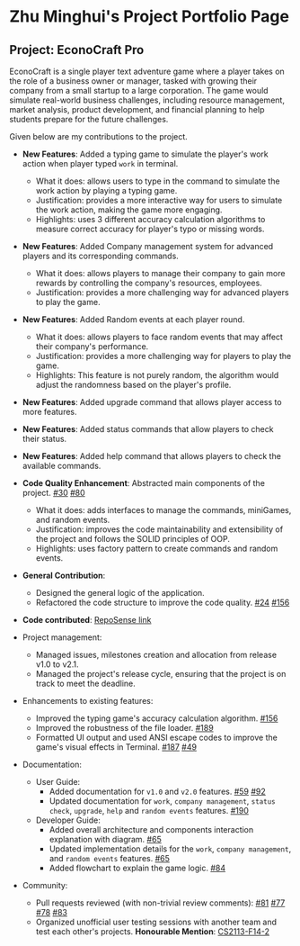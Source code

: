 # Zhu Minghui's Project Portfolio Page

## Project: EconoCraft Pro

EconoCraft is a single player text adventure game where a player takes on the role of a business owner or manager,
tasked with growing their company from a small startup to a large corporation. The game would simulate real-world
business challenges, including resource management, market analysis, product development, and financial planning to
help students prepare for the future challenges.

Given below are my contributions to the project.

* **New Features**: Added a typing game to simulate the player's work action when player typed `work` in terminal.
  * What it does: allows users to type in the command to simulate the work action by playing a typing game.
  * Justification: provides a more interactive way for users to simulate the work action, making the game more engaging.
  * Highlights: uses 3 different accuracy calculation algorithms to measure correct accuracy for player's typo or missing words.
* **New Features**: Added Company management system for advanced players and its corresponding commands.
  * What it does: allows players to manage their company to gain more rewards by controlling the company's resources, employees.
  * Justification: provides a more challenging way for advanced players to play the game.
* **New Features**: Added Random events at each player round.
  * What it does: allows players to face random events that may affect their company's performance.
  * Justification: provides a more challenging way for players to play the game.
  * Highlights: This feature is not purely random, the algorithm would adjust the randomness based on the player's profile.

* **New Features**: Added upgrade command that allows player access to more features.
* **New Features**: Added status commands that allow players to check their status.
* **New Features**: Added help command that allows players to check the available commands.

* **Code Quality Enhancement**: Abstracted main components of the project. [#30](https://github.com/AY2324S2-CS2113-T11-4/tp/pull/30) [#80](https://github.com/AY2324S2-CS2113-T11-4/tp/pull/80)
    * What it does: adds interfaces to manage the commands, miniGames, and random events.
    * Justification: improves the code maintainability and extensibility of the project and follows the SOLID principles of OOP.
    * Highlights: uses factory pattern to create commands and random events.

* **General Contribution**:
  * Designed the general logic of the application.
  * Refactored the code structure to improve the code quality. [#24](https://github.com/AY2324S2-CS2113-T11-4/tp/pull/24) [#156](https://github.com/AY2324S2-CS2113-T11-4/tp/pull/156)

* **Code contributed**: [RepoSense link](https://nus-cs2113-ay2324s2.github.io/tp-dashboard/?search=zminghuiz&breakdown=true&sort=groupTitle%20dsc&sortWithin=title&since=2024-02-23&timeframe=commit&mergegroup=&groupSelect=groupByRepos&checkedFileTypes=docs~functional-code~test-code~other)

* Project management:
  * Managed issues, milestones creation and allocation from release v1.0 to v2.1.
  * Managed the project's release cycle, ensuring that the project is on track to meet the deadline.

* Enhancements to existing features:
  * Improved the typing game's accuracy calculation algorithm. [#156](https://github.com/AY2324S2-CS2113-T11-4/tp/pull/156)
  * Improved the robustness of the file loader. [#189](https://github.com/AY2324S2-CS2113-T11-4/tp/pull/189)
  * Formatted UI output and used ANSI escape codes to improve the game's visual effects in Terminal. [#187](https://github.com/AY2324S2-CS2113-T11-4/tp/pull/187)  [#49](https://github.com/AY2324S2-CS2113-T11-4/tp/issues/49)

* Documentation:
  * User Guide:
    * Added documentation for `v1.0` and `v2.0` features. [#59](https://github.com/AY2324S2-CS2113-T11-4/tp/pull/59) [#92](https://github.com/AY2324S2-CS2113-T11-4/tp/pull/92)
    * Updated documentation for `work`, `company management`, `status check`, `upgrade`, `help` and `random events` features. [#190](https://github.com/AY2324S2-CS2113-T11-4/tp/pull/190)
  * Developer Guide:
    * Added overall architecture and components interaction explanation with diagram. [#65](https://github.com/AY2324S2-CS2113-T11-4/tp/pull/65)
    * Updated implementation details for the `work`, `company management`, and `random events` features. [#65](https://github.com/AY2324S2-CS2113-T11-4/tp/pull/65)
    * Added flowchart to explain the game logic. [#84](https://github.com/AY2324S2-CS2113-T11-4/tp/pull/84)

* Community:
  * Pull requests reviewed (with non-trivial review comments): [#81](https://github.com/AY2324S2-CS2113-T11-4/tp/pull/81#discussion_r1545932644) [#77](https://github.com/AY2324S2-CS2113-T11-4/tp/pull/77#discussion_r1545442772) [#78](https://github.com/AY2324S2-CS2113-T11-4/tp/pull/78#discussion_r1545451873) [#83](https://github.com/AY2324S2-CS2113-T11-4/tp/pull/83#discussion_r1547968340)
  * Organized unofficial user testing sessions with another team and test each other's projects. **Honourable Mention**: [CS2113-F14-2](https://ay2324s2-cs2113-f14-2.github.io/tp/)